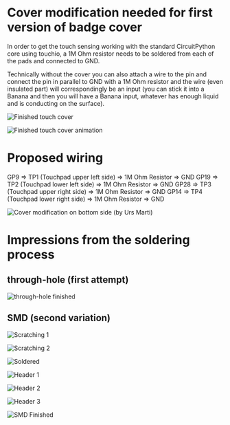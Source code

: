 # Cover modification needed for first version of badge cover

In order to get the touch sensing working with the standard CircuitPython core using touchio, a 1M Ohm resistor needs to be soldered from each of the pads and connected to GND.

Technically without the cover you can also attach a wire to the pin and connect the pin in parallel to GND with a 1M Ohm resistor and the wire (even insulated part) will correspondingly be an input (you can stick it into a Banana and then you will have a Banana input, whatever has enough liquid and is conducting on the surface).

![Finished touch cover](images/finished-cover-lightup-on-touch.png)

![Finished touch cover animation](images/finished-animation.gif)

# Proposed wiring
GP9 => TP1 (Touchpad upper left side) => 1M Ohm Resistor => GND
GP19 => TP2 (Touchpad lower left side) => 1M Ohm Resistor => GND
GP28 => TP3 (Touchpad upper right side) => 1M Ohm Resistor => GND
GP14 => TP4 (Touchpad lower right side) => 1M Ohm Resistor => GND

![Cover modification on bottom side (by Urs Marti)](images/COVER_modification_Bottomside.jpg)

# Impressions from the soldering process
## through-hole (first attempt)
![through-hole finished](images/th-01-finished.jpg)

## SMD (second variation)
![Scratching 1](images/smd-01-scratch.jpg)

![Scratching 2](images/smd-02-scratch.jpg)

![Soldered](images/smd-03-soldered.jpg)

![Header 1](images/smd-04-header.jpg)

![Header 2](images/smd-05-header.jpg)

![Header 3](images/smd-06-header.jpg)

![SMD Finished](images/smd-07-finished.jpg)
